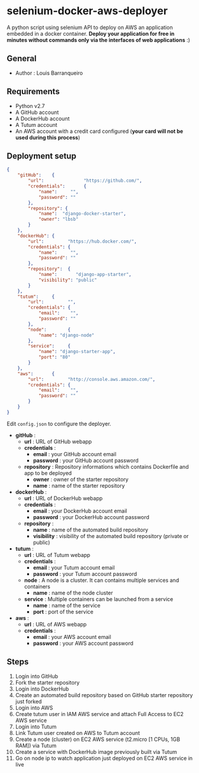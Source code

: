 # selenium-docker-aws-deployer

A python script using selenium API to deploy on AWS an application embedded in a docker container. **Deploy your application for free in minutes without commands only via the interfaces of web applications** :)

## General

* Author : Louis Barranqueiro

## Requirements

* Python v2.7 
* A GitHub account
* A DockerHub account
* A Tutum account
* An AWS account with a credit card configured  (**your card will not be used during this process**)

## Deployment setup

```json
{
    "gitHub":    {
        "url":               "https://github.com/",
        "credentials":       {
            "name":     "",
            "password": ""
        },
        "repository": {
            "name":  "django-docker-starter",
            "owner": "lbsb"
        }
    },
    "dockerHub": {
        "url":         "https://hub.docker.com/",
        "credentials": {
            "name":     "",
            "password": ""
        },
        "repository":  {
            "name":       "django-app-starter",
            "visibility": "public"
        }
    },
    "tutum":     {
        "url":         "",
        "credentials": {
            "email":    "",
            "password": ""
        },
        "node":        {
            "name": "django-node"
        },
        "service":     {
            "name": "django-starter-app",
            "port": "80"
        }
    },
    "aws":       {
        "url":         "http://console.aws.amazon.com/",
        "credentials": {
            "email":    "",
            "password": ""
        }
    }
}
```

Edit `config.json` to configure the deployer.
* **gitHub** :
    * **url** : URL of GitHub webapp
    * **credentials** :
        * **email** : your GitHub account email
        * **password** : your GitHub account password
    * **repository** : Repository informations which contains Dockerfile and app to be deployed
        * **owner** : owner of the starter repository
        * **name** : name of the starter repository
* **dockerHub** :
    * **url** : URL of DockerHub webapp
    * **credentials** :
        * **email** : your DockerHub account email
        * **password** : your DockerHub account password
    * **repository** :
        * **name** : name of the automated build repository
        * **visibility** : visibility of the automated build repository (private or public)
* **tutum** :
    * **url** : URL of Tutum webapp
    * **credentials** :
        * **email** : your Tutum account email
        * **password** : your Tutum account password
    * **node** : A node is a cluster. It can contains multiple services and containers
        * **name** : name of the node cluster
    * **service** : Multiple containers can be launched from a service
        * **name** : name of the service 
        * **port** : port of the service
* **aws** :
    * **url** : URL of AWS webapp
    * **credentials** :
        * **email** : your AWS account email
        * **password** : your AWS account password

## Steps

1. Login into GitHub
2. Fork the starter repository
3. Login into DockerHub
4. Create an automated build repository based on GitHub starter repository just forked
5. Login into AWS
6. Create tutum user in IAM AWS service and attach Full Access to EC2 AWS service
7. Login into Tutum
8. Link Tutum user created on AWS to Tutum account
9. Create a node (cluster) on EC2 AWS service (t2.micro [1 CPUs, 1GB RAM]) via Tutum 
10. Create a service with DockerHub image previously built via Tutum
11. Go on node ip to watch application just deployed on EC2 AWS service in live 
